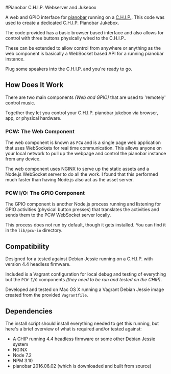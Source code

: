 #Pianobar C.H.I.P. Webserver and Jukebox

A web and GPIO interface for [pianobar](https://github.com/PromyLOPh/pianobar) running on a [C.H.I.P.](https://getchip.com/pages/chip). This code was used to create a dedicated C.H.I.P. Pianobar Jukebox.

The code provided has a basic browser based interface and also allows for control with three buttons physically wired to the C.H.I.P.. 

These can be extended to allow control from anywhere or anything as the web component is basically a WebSocket based API for a running pianobar instance.

Plug some speakers into the C.H.I.P. and you're ready to go.
  
## How Does It Work
There are two main components *(Web and GPIO)* that are used to 'remotely' control music. 

Together they let you control your C.H.I.P. pianobar jukebox via browser, app, or physical hardware.
   
### PCW: The Web Component
The web component is known as `PCW` and is a single page web application that uses WebSockets for real time communication. This allows anyone on your local network to pull up the webpage and control the pianobar instance from any device.

The web component uses NGINX to serve up the static assets and a Node.js WebSocket server to do all the work. I found that this performed much faster than having Node.js also act as the asset server.

### PCW I/O: The GPIO Component
The GPIO component is another Node.js process running and listening for GPIO activities (physical button presses) that translates the activities and sends them to the PCW WebSocket server locally.

This process does not run by default, though it gets installed. You can find it in the `lib/pcw-io` directory.
   
## Compatibility
Designed for a tested against Debian Jessie running on a C.H.I.P. with version 4.4 headless firmware.

Included is a Vagrant configuration for local debug and testing of everything but the `PCW I/O` components *(they need to be run and tested on the CHIP)*.
   
Developed and tested on Mac OS X running a Vagrant Debian Jessie image created from the provided `Vagrantfile`.   

## Dependencies

The install script should install everything needed to get this running, but here's a brief overview of what is required and/or tested against:
- A CHIP running 4.4 headless firmware or some other Debian Jessie system
- NGINX
- Node 7.2
- NPM 3.10
- pianobar 2016.06.02 (which is downloaded and built from source)



